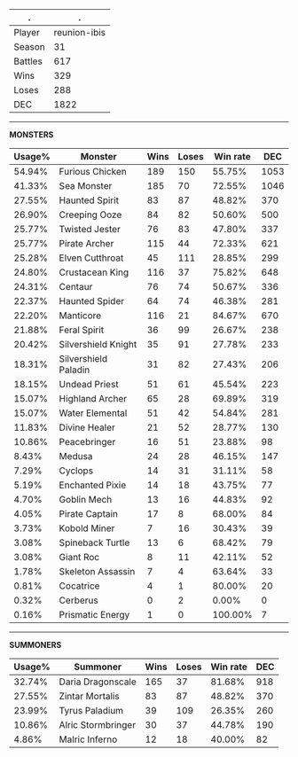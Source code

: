 .|.
|-|-
Player|reunion-ibis
Season|31
Battles|617
Wins|329
Loses|288
DEC|1822

---
**MONSTERS**

Usage%|Monster|Wins|Loses|Win rate|DEC|
-|-|-|-|-|-|
54.94%|Furious Chicken|189|150|55.75%|1053|
41.33%|Sea Monster|185|70|72.55%|1046|
27.55%|Haunted Spirit|83|87|48.82%|370|
26.90%|Creeping Ooze|84|82|50.60%|500|
25.77%|Twisted Jester|76|83|47.80%|337|
25.77%|Pirate Archer|115|44|72.33%|621|
25.28%|Elven Cutthroat|45|111|28.85%|299|
24.80%|Crustacean King|116|37|75.82%|648|
24.31%|Centaur|76|74|50.67%|336|
22.37%|Haunted Spider|64|74|46.38%|281|
22.20%|Manticore|116|21|84.67%|670|
21.88%|Feral Spirit|36|99|26.67%|238|
20.42%|Silvershield Knight|35|91|27.78%|233|
18.31%|Silvershield Paladin|31|82|27.43%|206|
18.15%|Undead Priest|51|61|45.54%|223|
15.07%|Highland Archer|65|28|69.89%|319|
15.07%|Water Elemental|51|42|54.84%|281|
11.83%|Divine Healer|21|52|28.77%|130|
10.86%|Peacebringer|16|51|23.88%|98|
8.43%|Medusa|24|28|46.15%|147|
7.29%|Cyclops|14|31|31.11%|58|
5.19%|Enchanted Pixie|14|18|43.75%|77|
4.70%|Goblin Mech|13|16|44.83%|92|
4.05%|Pirate Captain|17|8|68.00%|84|
3.73%|Kobold Miner|7|16|30.43%|39|
3.08%|Spineback Turtle|13|6|68.42%|79|
3.08%|Giant Roc|8|11|42.11%|52|
1.78%|Skeleton Assassin|7|4|63.64%|33|
0.81%|Cocatrice|4|1|80.00%|20|
0.32%|Cerberus|0|2|0.00%|0|
0.16%|Prismatic Energy|1|0|100.00%|7|

---
**SUMMONERS**

Usage%|Summoner|Wins|Loses|Win rate|DEC|
-|-|-|-|-|-|
32.74%|Daria Dragonscale|165|37|81.68%|918|
27.55%|Zintar Mortalis|83|87|48.82%|370|
23.99%|Tyrus Paladium|39|109|26.35%|260|
10.86%|Alric Stormbringer|30|37|44.78%|190|
4.86%|Malric Inferno|12|18|40.00%|82|
